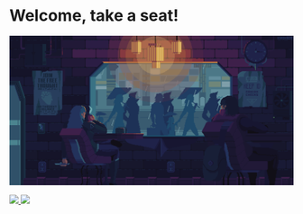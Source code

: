 # Welcome, take a seat!

<img src="rm.gif" width="800"><br>

<div>
  <a href="https://github.com/vitorquadros">
  <img height="180em" src="https://github-readme-stats.vercel.app/api?username=vitorquadros&show_icons=true&theme=dracula&count_private=true"/>
  <img height="180em" src="https://github-readme-stats.vercel.app/api/top-langs/?username=vitorquadros&layout=compact&langs_count=16&theme=dracula"/>
<div>

<br>
  
<!-- ![Snake animation](https://github.com/vitorquadros/vitorquadros/blob/output/github-contribution-grid-snake.svg) -->

